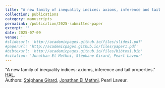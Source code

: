 ```yaml
---
title: "A new family of inequality indices: axioms, inference and tail properties.""
collection: publications
category: manuscripts
permalink: /publication/2025-submitted-paper
excerpt: ''
date: 2025-07-09
venue: ''
#slidesurl: 'http://academicpages.github.io/files/slides1.pdf'
#paperurl: 'http://academicpages.github.io/files/paper1.pdf'
#bibtexurl: 'http://academicpages.github.io/files/bibtex1.bib'
#citation: 'Jonathan El Methni, Stéphane Girard, Pearl Laveur'
---
```


"A new family of inequality indices: axioms, inference and tail properties." [HAL](https://hal.science/hal-04850499v1).  
Authors: [Stéphane Girard](https://mistis.inrialpes.fr/people/girard/), [Jonathan El Methni](https://sites.google.com/view/jonathanelmethni/accueil), Pearl Laveur.
